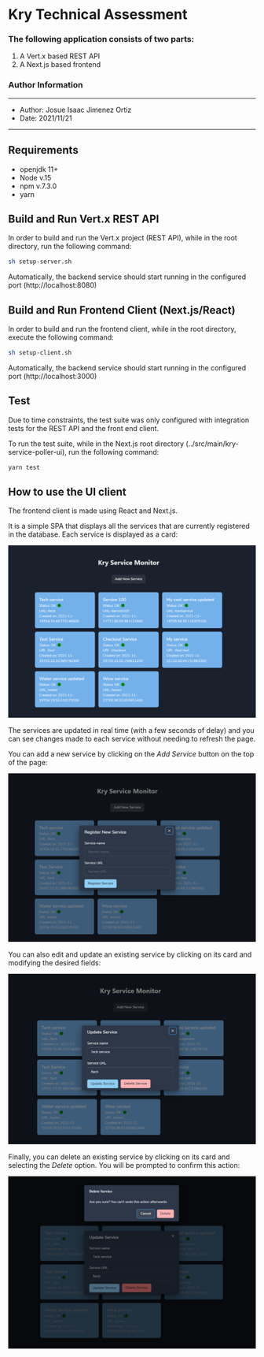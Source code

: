 # Kry Technical Assessment
### The following application consists of two parts:

1. A Vert.x based REST API
2. A Next.js based frontend

### Author Information
---
- Author: Josue Isaac Jimenez Ortiz
- Date: 2021/11/21
---

## Requirements

- openjdk 11+
- Node v.15
- npm v.7.3.0
- yarn 

## Build and Run Vert.x REST API

In order to build and run the Vert.x project (REST API), while in the root directory, run the following command:

```sh
sh setup-server.sh
```

Automatically, the backend service should start running in the configured port (http://localhost:8080)

## Build and Run Frontend Client (Next.js/React)

In order to build and run the frontend client, while in the root directory, execute the following command:

```sh
sh setup-client.sh
```

Automatically, the backend service should start running in the configured port (http://localhost:3000)

## Test

Due to time constraints, the test suite was only configured with integration tests for the REST API and the front end client.

To run the test suite, while in the Next.js root directory (../src/main/kry-service-poller-ui), run the following command:

```sh
yarn test
```

## How to use the UI client

The frontend client is made using React and Next.js.

It is a simple SPA that displays all the services that are currently registered in the database. Each service is displayed as a card:

![dashboard1](src/main/kry-service-poller-ui/public/assets/kry-app-1.PNG)

The services are updated in real time (with a few seconds of delay) and you can see changes made to each service without needing to refresh the page.

You can add a new service by clicking on the *Add Service* button on the top of the page:

![dashboard2](src/main/kry-service-poller-ui/public/assets/kry-app-2.PNG)

You can also edit and update an existing service by clicking on its card and modifying the desired fields:

![dashboard3](src/main/kry-service-poller-ui/public/assets/kry-app-3.PNG)

Finally, you can delete an existing service by clicking on its card and selecting the *Delete* option. You will be prompted to confirm this action:

![dashboard4](src/main/kry-service-poller-ui/public/assets/kry-app-4.PNG)